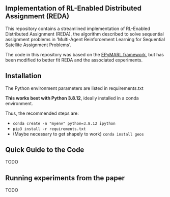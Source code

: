 ## Implementation of RL-Enabled Distributed Assignment (REDA)
This repository contains a streamlined implementation of RL-Enabled Distributed Assignment (REDA), the algorithm described to solve sequential assignment problems in 'Multi-Agent Reinforcement Learning for Sequential Satellite Assignment Problems'.

The code in this repository was based on the [EPyMARL framework](https://github.com/uoe-agents/epymarl), but has been modified to better fit REDA and the associated experiments.

## Installation
The Python environment parameters are listed in requirements.txt

**This works best with Python 3.8.12**, ideally installed in a conda environment.

Thus, the recommended steps are:
 - `conda create -n "myenv" python=3.8.12 ipython`
 - `pip3 install -r requirements.txt`
 - (Maybe necessary to get shapely to work) `conda install geos`

## Quick Guide to the Code
TODO

## Running experiments from the paper
TODO